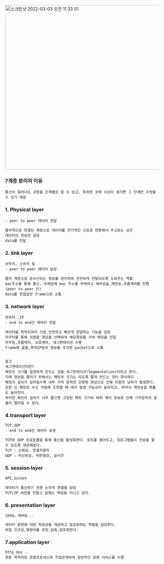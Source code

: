 <img width="539" alt="스크린샷 2022-03-03 오전 11 33 01" src="https://user-images.githubusercontent.com/62214428/156485161-563140ad-3da6-4e4b-80ae-6ecccdcaa1c9.png">

### 7계층 분리의 이유
```
통신이 일어나는 과정을 단계별로 알 수 있고, 특정한 곳에 이상이 생기면 그 단계만 수정할 수 있기 때문
```

### 1. Physical layer
```
- peer to peer 데이터 전달

물리적으로 연결된 계층으로 데이터를 전기적인 신호로 변환해서 주고받는 공간
데이터의 전송만 담당
data를 전달
```

### 2. link layer
```
브릿지, 스위치 등
- peer to peer 데이터 보장

물리 계층으로 송수신되는 정보를 관리하여 안전하게 전달되도록 도와주는 역할
mac주소를 통해 통신. 프레임에 mac 주소를 부여하고 에러검출,재전송,흐름제어를 진행 (peer to peer 간)
data를 한겹감싼 frame으로 소통
```

### 3. network layer
```
라우터 ,IP
- end to end간 데이터 전달

데이터를 목적지까지 가장 안전하고 빠르게 전달하는 기능을 담당
라우터를 통해 이동할 경로를 선택하여 해당경로를 거쳐 패킷을 전달
라우팅,흐름제어, 오류제어, 세그멘테이션 수행
frame에 출발,목적IP등의 정보를 추가한 packet으로 소통


참고
세그멘테이션이란?
패킷의 크기를 일정하게 만드는 것을 세그먼테이션(Segmentation)이라고 한다. 
지체 현상을 줄이기 위해서는 패킷의 크기는 되도록 짧게 만드는 것이 유리하다.
패킷의 길이가 길어질수록 내부 기억 장치의 단편화 현상으로 인해 자원의 낭비가 발생한다. 
또한 긴 패킷은 수신 지점에 도착할 때 에러 발생 가능성이 높아지고, 따라서 재전송할 확률도 높아진다. 
하지만 패킷의 길이가 너무 짧으면 고정된 패킷 크기와 버퍼 제어 정보로 인해 기억장치의 효율이 떨어질 수 있다.
```

### 4.transport layer
```
TCP,UDP
- end to end간 데이터 보장

TCP와 UDP 프로토콜을 통해 통신을 활성화한다. 포트를 열어두고, 프로그램들이 전송을 할 수 있도록 제공해준다.
TCP : 신뢰성, 연결지향적
UDP : 비신뢰성, 비연결성, 실시간
```

### 5. session layer
```
API,Socket

데이터가 통신하기 위한 논리적 연결을 담당
TCP/IP 세션을 만들고 없애는 책임을 지니고 있다.
```

### 6. presentation layer
```
jpeg, mpeg...

데이터 표현에 대한 독립성을 제공하고 암호화하는 역할을 담당한다.
파일 인코딩,명령어를 포장,압축,암호화한다.
```

### 7.application layer
```
http dns .. 
최종 목적지로 응용프로세스와 직접관계하여 일반적인 응용 서비스를 수행
```

